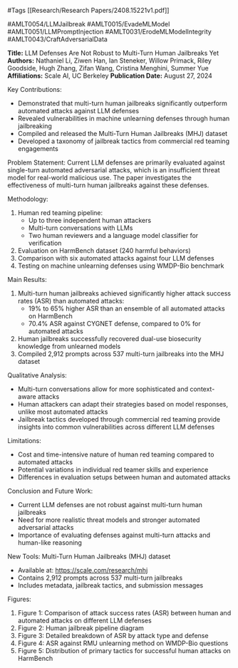 #Tags
[[Research/Research Papers/2408.15221v1.pdf]]

#AMLT0054/LLMJailbreak
#AMLT0015/EvadeMLModel
#AMLT0051/LLMPromptInjection
#AMLT0031/ErodeMLModelIntegrity
#AMLT0043/CraftAdversarialData

**Title:** LLM Defenses Are Not Robust to Multi-Turn Human Jailbreaks Yet
**Authors:** Nathaniel Li, Ziwen Han, Ian Steneker, Willow Primack, Riley Goodside, Hugh Zhang, Zifan Wang, Cristina Menghini, Summer Yue
**Affiliations:** Scale AI, UC Berkeley
**Publication Date:** August 27, 2024

Key Contributions:
- Demonstrated that multi-turn human jailbreaks significantly outperform automated attacks against LLM defenses
- Revealed vulnerabilities in machine unlearning defenses through human jailbreaking
- Compiled and released the Multi-Turn Human Jailbreaks (MHJ) dataset
- Developed a taxonomy of jailbreak tactics from commercial red teaming engagements

Problem Statement:
Current LLM defenses are primarily evaluated against single-turn automated adversarial attacks, which is an insufficient threat model for real-world malicious use. The paper investigates the effectiveness of multi-turn human jailbreaks against these defenses.

Methodology:
1. Human red teaming pipeline:
   - Up to three independent human attackers
   - Multi-turn conversations with LLMs
   - Two human reviewers and a language model classifier for verification
2. Evaluation on HarmBench dataset (240 harmful behaviors)
3. Comparison with six automated attacks against four LLM defenses
4. Testing on machine unlearning defenses using WMDP-Bio benchmark

Main Results:
1. Multi-turn human jailbreaks achieved significantly higher attack success rates (ASR) than automated attacks:
   - 19% to 65% higher ASR than an ensemble of all automated attacks on HarmBench
   - 70.4% ASR against CYGNET defense, compared to 0% for automated attacks
2. Human jailbreaks successfully recovered dual-use biosecurity knowledge from unlearned models
3. Compiled 2,912 prompts across 537 multi-turn jailbreaks into the MHJ dataset

Qualitative Analysis:
- Multi-turn conversations allow for more sophisticated and context-aware attacks
- Human attackers can adapt their strategies based on model responses, unlike most automated attacks
- Jailbreak tactics developed through commercial red teaming provide insights into common vulnerabilities across different LLM defenses

Limitations:
- Cost and time-intensive nature of human red teaming compared to automated attacks
- Potential variations in individual red teamer skills and experience
- Differences in evaluation setups between human and automated attacks

Conclusion and Future Work:
- Current LLM defenses are not robust against multi-turn human jailbreaks
- Need for more realistic threat models and stronger automated adversarial attacks
- Importance of evaluating defenses against multi-turn attacks and human-like reasoning

New Tools:
Multi-Turn Human Jailbreaks (MHJ) dataset
- Available at: https://scale.com/research/mhj
- Contains 2,912 prompts across 537 multi-turn jailbreaks
- Includes metadata, jailbreak tactics, and submission messages

Figures:
1. Figure 1: Comparison of attack success rates (ASR) between human and automated attacks on different LLM defenses
2. Figure 2: Human jailbreak pipeline diagram
3. Figure 3: Detailed breakdown of ASR by attack type and defense
4. Figure 4: ASR against RMU unlearning method on WMDP-Bio questions
5. Figure 5: Distribution of primary tactics for successful human attacks on HarmBench